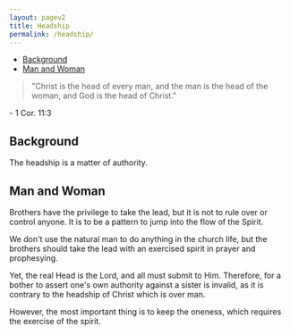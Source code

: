 ```yaml
---
layout: pagev2
title: Headship
permalink: /headship/
---
```

- [Background](#background)
- [Man and Woman](#man-and-woman)

>"Christ is the head of every man, and the man is the head of the woman, and God is the head of Christ."

\- 1 Cor. 11:3

## Background

The headship is a matter of authority. 

## Man and Woman

Brothers have the privilege to take the lead, but it is not to rule over or control anyone. It is to be a pattern to jump into the flow of the Spirit.

We don't use the natural man to do anything in the church life, but the brothers should take the lead with an exercised spirit in prayer and prophesying. 

Yet, the real Head is the Lord, and all must submit to Him. Therefore, for a bother to assert one's own authority against a sister is invalid, as it is contrary to the headship of Christ which is over man.

However, the most important thing is to keep the oneness, which requires the exercise of the spirit.
